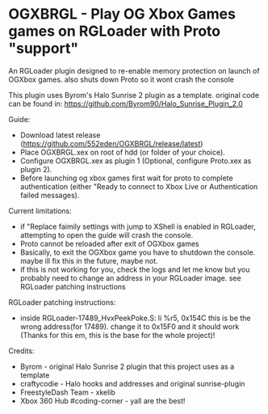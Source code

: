 # OGXBRGL - Play OG Xbox Games games on RGLoader with Proto "support"

An RGLoader plugin designed to re-enable memory protection on launch of OGXbox games. also shuts down Proto so it wont crash the console

This plugin uses Byrom's Halo Sunrise 2 plugin as a template. original code can be found in: https://github.com/Byrom90/Halo_Sunrise_Plugin_2.0

Guide:
 - Download latest release (https://github.com/552eden/OGXBRGL/release/latest)
 - Place OGXBRGL.xex on root of hdd (or folder of your choice).
 - Configure OGXBRGL.xex as plugin 1 (Optional, configure Proto.xex as plugin 2).
 - Before launching og xbox games first wait for proto to complete authentication (either "Ready to connect to Xbox Live or Authentication failed messages).
 
 Current limitations:
 - if "Replace faimily settings with jump to XShell is enabled in RGLoader, attempting to open the guide will crash the console.
 - Proto cannot be reloaded after exit of OGXbox games
 - Basically, to exit the OGXbox game you have to shutdown the console. maybe ill fix this in the future, maybe not.
 - if this is not working for you, check the logs and let me know but you probably need to change an address in your RGLoader image. see RGLoader patching instructions
 
 RGLoader patching instructions:
 - inside RGLoader-17489_HvxPeekPoke.S:
	li        %r5, 0x154C
	this is be the wrong address(for 17489). change it to 0x15F0 and it should work
	(Thanks for this em, this is the base for the whole project)!

Credits:
 - Byrom - original Halo Sunrise 2 plugin that this project uses as a template
 - craftycodie - Halo hooks and addresses and original sunrise-plugin
 - FreestyleDash Team - xkelib
 - Xbox 360 Hub #coding-corner - yall are the best!
